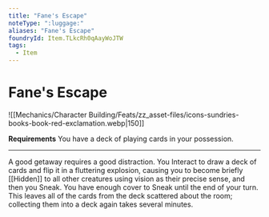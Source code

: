 ```yaml
---
title: "Fane's Escape"
noteType: ":luggage:"
aliases: "Fane's Escape"
foundryId: Item.TLkcRh0qAayWoJTW
tags:
  - Item
---
```


# Fane's Escape
![[Mechanics/Character Building/Feats/zz_asset-files/icons-sundries-books-book-red-exclamation.webp|150]]

**Requirements** You have a deck of playing cards in your possession.

* * *

A good getaway requires a good distraction. You Interact to draw a deck of cards and flip it in a fluttering explosion, causing you to become briefly [[Hidden]] to all other creatures using vision as their precise sense, and then you Sneak. You have enough cover to Sneak until the end of your turn. This leaves all of the cards from the deck scattered about the room; collecting them into a deck again takes several minutes.
